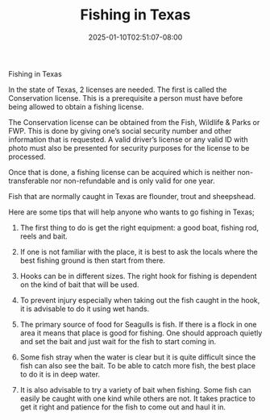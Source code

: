 ﻿---
title: "Fishing in Texas"
date: 2025-01-10T02:51:07-08:00
description: "Fishing Tips for Web Success"
featured_image: "/images/Fishing.jpg"
tags: ["Fishing"]
---

Fishing in Texas

In the state of Texas, 2 licenses are needed. The first is called the Conservation license. This is a prerequisite a person must have before being allowed to obtain a fishing license. 

The Conservation license can be obtained from the Fish, Wildlife & Parks or FWP. This is done by giving one’s social security number and other information that is requested. A valid driver’s license or any valid ID with photo must also be presented for security purposes for the license to be processed.

Once that is done, a fishing license can be acquired which is neither non-transferable nor non-refundable and is only valid for one year.

Fish that are normally caught in Texas are flounder, trout and sheepshead.  

Here are some tips that will help anyone who wants to go fishing in Texas;

1. The first thing to do is get the right equipment:  a good boat, fishing rod, reels and bait.

2. If one is not familiar with the place, it is best to ask the locals where the best fishing ground is then start from there. 

3. Hooks can be in different sizes. The right hook for fishing is dependent on the kind of bait that will be used. 

4. To prevent injury especially when taking out the fish caught in the hook, it is advisable to do it using wet hands.

5. The primary source of food for Seagulls is fish. If there is a flock in one area it means that place is good for fishing. One should approach quietly and set the bait and just wait for the fish to start coming in. 

6. Some fish stray when the water is clear but it is quite difficult since the fish can also see the bait. To be able to catch more fish, the best place to do it is in deep water. 

7. It is also advisable to try a variety of bait when fishing. Some fish can easily be caught with one kind while others are not. It takes practice to get it right and patience for the fish to come out and haul it in. 


